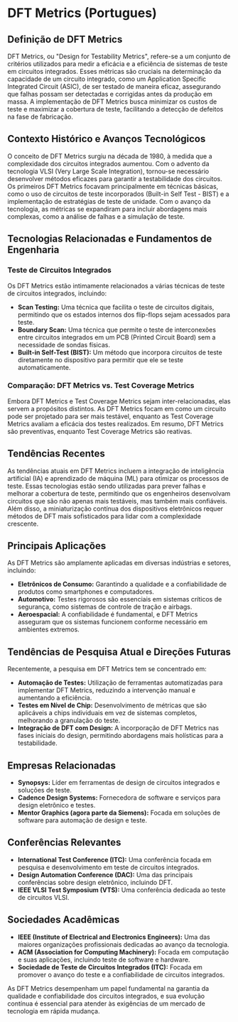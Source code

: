 # DFT Metrics (Portugues)

## Definição de DFT Metrics

DFT Metrics, ou "Design for Testability Metrics", refere-se a um conjunto de critérios utilizados para medir a eficácia e a eficiência de sistemas de teste em circuitos integrados. Esses métricas são cruciais na determinação da capacidade de um circuito integrado, como um Application Specific Integrated Circuit (ASIC), de ser testado de maneira eficaz, assegurando que falhas possam ser detectadas e corrigidas antes da produção em massa. A implementação de DFT Metrics busca minimizar os custos de teste e maximizar a cobertura de teste, facilitando a detecção de defeitos na fase de fabricação.

## Contexto Histórico e Avanços Tecnológicos

O conceito de DFT Metrics surgiu na década de 1980, à medida que a complexidade dos circuitos integrados aumentou. Com o advento da tecnologia VLSI (Very Large Scale Integration), tornou-se necessário desenvolver métodos eficazes para garantir a testabilidade dos circuitos. Os primeiros DFT Metrics focavam principalmente em técnicas básicas, como o uso de circuitos de teste incorporados (Built-in Self Test - BIST) e a implementação de estratégias de teste de unidade. Com o avanço da tecnologia, as métricas se expandiram para incluir abordagens mais complexas, como a análise de falhas e a simulação de teste.

## Tecnologias Relacionadas e Fundamentos de Engenharia

### Teste de Circuitos Integrados

Os DFT Metrics estão intimamente relacionados a várias técnicas de teste de circuitos integrados, incluindo:

- **Scan Testing:** Uma técnica que facilita o teste de circuitos digitais, permitindo que os estados internos dos flip-flops sejam acessados para teste.
- **Boundary Scan:** Uma técnica que permite o teste de interconexões entre circuitos integrados em um PCB (Printed Circuit Board) sem a necessidade de sondas físicas.
- **Built-in Self-Test (BIST):** Um método que incorpora circuitos de teste diretamente no dispositivo para permitir que ele se teste automaticamente.

### Comparação: DFT Metrics vs. Test Coverage Metrics

Embora DFT Metrics e Test Coverage Metrics sejam inter-relacionadas, elas servem a propósitos distintos. As DFT Metrics focam em como um circuito pode ser projetado para ser mais testável, enquanto as Test Coverage Metrics avaliam a eficácia dos testes realizados. Em resumo, DFT Metrics são preventivas, enquanto Test Coverage Metrics são reativas.

## Tendências Recentes

As tendências atuais em DFT Metrics incluem a integração de inteligência artificial (IA) e aprendizado de máquina (ML) para otimizar os processos de teste. Essas tecnologias estão sendo utilizadas para prever falhas e melhorar a cobertura de teste, permitindo que os engenheiros desenvolvam circuitos que são não apenas mais testáveis, mas também mais confiáveis. Além disso, a miniaturização contínua dos dispositivos eletrônicos requer métodos de DFT mais sofisticados para lidar com a complexidade crescente.

## Principais Aplicações

As DFT Metrics são amplamente aplicadas em diversas indústrias e setores, incluindo:

- **Eletrônicos de Consumo:** Garantindo a qualidade e a confiabilidade de produtos como smartphones e computadores.
- **Automotivo:** Testes rigorosos são essenciais em sistemas críticos de segurança, como sistemas de controle de tração e airbags.
- **Aeroespacial:** A confiabilidade é fundamental, e DFT Metrics asseguram que os sistemas funcionem conforme necessário em ambientes extremos.

## Tendências de Pesquisa Atual e Direções Futuras

Recentemente, a pesquisa em DFT Metrics tem se concentrado em:

- **Automação de Testes:** Utilização de ferramentas automatizadas para implementar DFT Metrics, reduzindo a intervenção manual e aumentando a eficiência.
- **Testes em Nível de Chip:** Desenvolvimento de métricas que são aplicáveis a chips individuais em vez de sistemas completos, melhorando a granulação do teste.
- **Integração de DFT com Design:** A incorporação de DFT Metrics nas fases iniciais do design, permitindo abordagens mais holísticas para a testabilidade.

## Empresas Relacionadas

- **Synopsys:** Líder em ferramentas de design de circuitos integrados e soluções de teste.
- **Cadence Design Systems:** Fornecedora de software e serviços para design eletrônico e testes.
- **Mentor Graphics (agora parte da Siemens):** Focada em soluções de software para automação de design e teste.

## Conferências Relevantes

- **International Test Conference (ITC):** Uma conferência focada em pesquisa e desenvolvimento em teste de circuitos integrados.
- **Design Automation Conference (DAC):** Uma das principais conferências sobre design eletrônico, incluindo DFT.
- **IEEE VLSI Test Symposium (VTS):** Uma conferência dedicada ao teste de circuitos VLSI.

## Sociedades Acadêmicas

- **IEEE (Institute of Electrical and Electronics Engineers):** Uma das maiores organizações profissionais dedicadas ao avanço da tecnologia.
- **ACM (Association for Computing Machinery):** Focada em computação e suas aplicações, incluindo teste de software e hardware.
- **Sociedade de Teste de Circuitos Integrados (ITC):** Focada em promover o avanço do teste e a confiabilidade de circuitos integrados.

As DFT Metrics desempenham um papel fundamental na garantia da qualidade e confiabilidade dos circuitos integrados, e sua evolução contínua é essencial para atender às exigências de um mercado de tecnologia em rápida mudança.